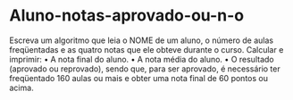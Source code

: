 # Aluno-notas-aprovado-ou-n-o
Escreva um algoritmo que leia o NOME de um aluno, o número de aulas freqüentadas e as quatro notas que ele obteve durante o curso. Calcular e imprimir: • A nota final do aluno. • A nota média do aluno. • O resultado (aprovado ou reprovado), sendo que, para ser aprovado, é necessário ter freqüentado 160 aulas ou mais e obter uma nota final de 60 pontos ou acima.
